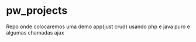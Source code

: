 # pw_projects
 Repo onde colocaremos uma demo app(just crud) usando php e java puro e algumas chamadas ajax
